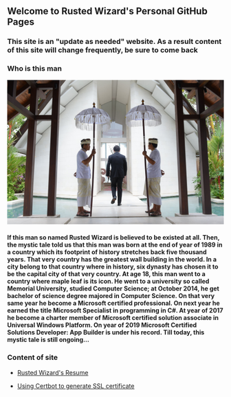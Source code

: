 ## Welcome to Rusted Wizard's Personal GitHub Pages

### This site is an "update as needed" website. As a result content of this site will change frequently, be sure to come back

### Who is this man

![image of Rusted Wizard](/images/me.jpg)

#### If this man so named Rusted Wizard is believed to be existed at all. Then, the mystic tale told us that this man was born at the end of year of 1989 in a country which its footprint of history stretches back five thousand years. That very country has the greatest wall building in the world. In a city belong to that country where in history, six dynasty has chosen it to be the capital city of that very country. At age 18, this man went to a country where maple leaf is its icon. He went to a university so called Memorial University, studied Computer Science; at October 2014, he get bachelor of science degree majored in Computer Science. On that very same year he become a Microsoft certified professional. On next year he earned the title Microsoft Specialist in programming in C#. At year of 2017 he become a charter member of Microsoft certified solution associate in Universal Windows Platform. On year of 2019 Microsoft Certified Solutions Developer: App Builder is under his record. Till today, this mystic tale is still ongoing…

### Content of site

* [Rusted Wizard's Resume](https://rustedwizard.github.io/resume)

* [Using Certbot to generate SSL certificate](https://rustedwizard.github.io/certbot)

